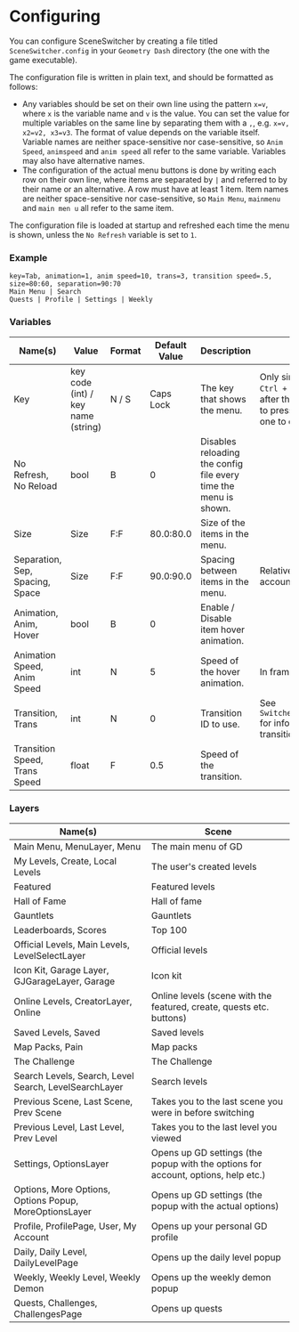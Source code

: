 # Configuring

You can configure SceneSwitcher by creating a file titled `SceneSwitcher.config` in your `Geometry Dash` directory (the one with the game executable).

The configuration file is written in plain text, and should be formatted as follows:

 * Any variables should be set on their own line using the pattern `x=v`, where `x` is the variable name and `v` is the value. You can set the value for multiple variables on the same line by separating them with a `,`, e.g. `x=v, x2=v2, x3=v3`. The format of value depends on the variable itself. Variable names are neither space-sensitive nor case-sensitive, so `Anim Speed`, `animspeed` and `anim speed` all refer to the same variable. Variables may also have alternative names.
 * The configuration of the actual menu buttons is done by writing each row on their own line, where items are separated by `|` and referred to by their name or an alternative. A row must have at least 1 item. Item names are neither space-sensitive nor case-sensitive, so `Main Menu`, `mainmenu` and `main men u` all refer to the same item.

The configuration file is loaded at startup and refreshed each time the menu is shown, unless the `No Refresh` variable is set to `1`.

### Example

```
key=Tab, animation=1, anim speed=10, trans=3, transition speed=.5, size=80:60, separation=90:70
Main Menu | Search
Quests | Profile | Settings | Weekly
```

### Variables

| Name(s)                         | Value                              | Format | Default Value | Description                                                      | Notes                                                                                                                                                                                                                                                                           |
|---------------------------------|------------------------------------|--------|---------------|------------------------------------------------------------------|---------------------------------------------------------------------------------------------------------------------------------------------------------------------------------------------------------------------------------------------------------------------------------|
| Key                             | key code (int) / key name (string) | N / S  | Caps Lock     | The key that shows the menu.                                     | Only single keys allowed; no key combinations such as `Ctrl + Space` are possible. This option is only refreshed after the menu is shown, so after editing it, you will have to press the old key to show the menu and then the new one to close it (or just restart the game). |
| No Refresh, No Reload           | bool                               | B      | 0             | Disables reloading the config file every time the menu is shown. |                                                                                                                                                                                                                                                                                 |
| Size                            | Size                               | F:F    | 80.0:80.0     | Size of the items in the menu.                                   |                                                                                                                                                                                                                                                                                 |
| Separation, Sep, Spacing, Space | Size                               | F:F    | 90.0:90.0     | Spacing between items in the menu.                               | Relative to the item centres; does not take item size into account.                                                                                                                                                                                                             |
| Animation, Anim, Hover          | bool                               | B      | 0             | Enable / Disable item hover animation.                           |                                                                                                                                                                                                                                                                                 |
| Animation Speed, Anim Speed     | int                                | N      | 5             | Speed of the hover animation.                                    | In frames; not relative to framerate.                                                                                                                                                                                                                                           |
| Transition, Trans               | int                                | N      | 0             | Transition ID to use.                                            | See `Switcher.cpp::createTransitionFromArbitaryMagicNumber` for info on what numbers correspond to which transitions.                                                                                                                                                           |
| Transition Speed, Trans Speed   | float                              | F      | 0.5           | Speed of the transition.                                         |                                                                                                                                                                                                                                                                                 |

### Layers

| Name(s)                                                | Scene                                                                             |
|--------------------------------------------------------|-----------------------------------------------------------------------------------|
| Main Menu, MenuLayer, Menu                             | The main menu of GD                                                               |
| My Levels, Create, Local Levels                        | The user's created levels                                                         |
| Featured                                               | Featured levels                                                                   |
| Hall of Fame                                           | Hall of fame                                                                      |
| Gauntlets                                              | Gauntlets                                                                         |
| Leaderboards, Scores                                   | Top 100                                                                           |
| Official Levels, Main Levels, LevelSelectLayer         | Official levels                                                                   |
| Icon Kit, Garage Layer, GJGarageLayer, Garage          | Icon kit                                                                          |
| Online Levels, CreatorLayer, Online                    | Online levels (scene with the featured, create, quests etc. buttons)              |
| Saved Levels, Saved                                    | Saved levels                                                                      |
| Map Packs, Pain                                        | Map packs                                                                         |
| The Challenge                                          | The Challenge                                                                     |
| Search Levels, Search, Level Search, LevelSearchLayer  | Search levels                                                                     |
| Previous Scene, Last Scene, Prev Scene                 | Takes you to the last scene you were in before switching                          |
| Previous Level, Last Level, Prev Level                 | Takes you to the last level you viewed                                            |
| Settings, OptionsLayer                                 | Opens up GD settings (the popup with the options for account, options, help etc.) |
| Options, More Options, Options Popup, MoreOptionsLayer | Opens up GD settings (the popup with the actual options)                          |
| Profile, ProfilePage, User, My Account                 | Opens up your personal GD profile                                                 |
| Daily, Daily Level, DailyLevelPage                     | Opens up the daily level popup                                                    |
| Weekly, Weekly Level, Weekly Demon                     | Opens up the weekly demon popup                                                   |
| Quests, Challenges, ChallengesPage                     | Opens up quests                                                                   |

